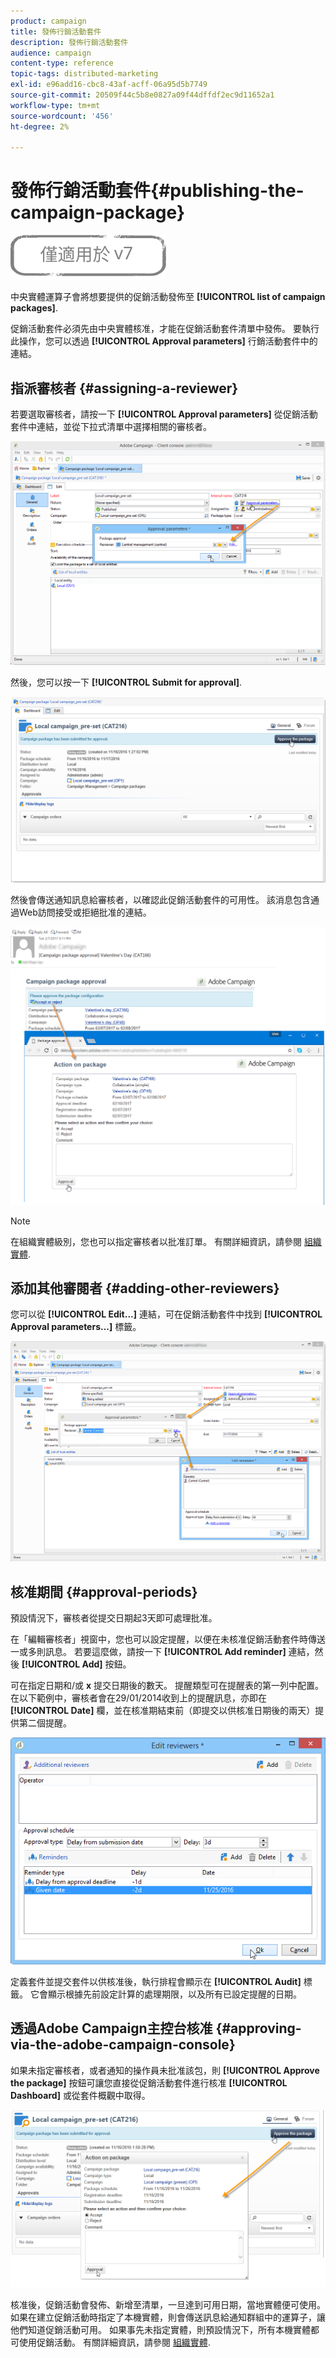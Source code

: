 ```yaml
---
product: campaign
title: 發佈行銷活動套件
description: 發佈行銷活動套件
audience: campaign
content-type: reference
topic-tags: distributed-marketing
exl-id: e96add16-cbc8-43af-acff-06a95d5b7749
source-git-commit: 20509f44c5b8e0827a09f44dffdf2ec9d11652a1
workflow-type: tm+mt
source-wordcount: '456'
ht-degree: 2%

---
```


# 發佈行銷活動套件{#publishing-the-campaign-package}

![](../../assets/v7-only.svg)

中央實體運算子會將想要提供的促銷活動發佈至 **[!UICONTROL list of campaign packages]**.

促銷活動套件必須先由中央實體核准，才能在促銷活動套件清單中發佈。 要執行此操作，您可以透過 **[!UICONTROL Approval parameters]** 行銷活動套件中的連結。

## 指派審核者 {#assigning-a-reviewer}

若要選取審核者，請按一下 **[!UICONTROL Approval parameters]** 從促銷活動套件中連結，並從下拉式清單中選擇相關的審核者。

![](assets/s_advuser_mkg_dist_define_valid.png)

然後，您可以按一下 **[!UICONTROL Submit for approval]**.

![](assets/s_advuser_mkg_dist_valid_process.png)

然後會傳送通知訊息給審核者，以確認此促銷活動套件的可用性。 該消息包含通過Web訪問接受或拒絕批准的連結。

![](assets/s_advuser_mkg_dist_valid_process1.png)

>[!NOTE]
>
>在組織實體級別，您也可以指定審核者以批准訂單。 有關詳細資訊，請參閱 [組織實體](about-distributed-marketing.md#organizational-entities).

## 添加其他審閱者 {#adding-other-reviewers}

您可以從 **[!UICONTROL Edit...]** 連結，可在促銷活動套件中找到 **[!UICONTROL Approval parameters...]** 標籤。

![](assets/s_advuser_mkg_dist_select_op_valid.png)

## 核准期間 {#approval-periods}

預設情況下，審核者從提交日期起3天即可處理批准。

在「編輯審核者」視窗中，您也可以設定提醒，以便在未核准促銷活動套件時傳送一或多則訊息。 若要這麼做，請按一下 **[!UICONTROL Add reminder]** 連結，然後 **[!UICONTROL Add]** 按鈕。

可在指定日期和/或 **x** 提交日期後的數天。 提醒類型可在提醒表的第一列中配置。 在以下範例中，審核者會在29/01/2014收到上的提醒訊息，亦即在 **[!UICONTROL Date]** 欄，並在核准期結束前（即提交以供核准日期後的兩天）提供第二個提醒。

![](assets/s_advuser_mkg_dist_reminder_planning.png)

定義套件並提交套件以供核准後，執行排程會顯示在 **[!UICONTROL Audit]** 標籤。 它會顯示根據先前設定計算的處理期限，以及所有已設定提醒的日期。

## 透過Adobe Campaign主控台核准 {#approving-via-the-adobe-campaign-console}

如果未指定審核者，或者通知的操作員未批准該包，則 **[!UICONTROL Approve the package]** 按鈕可讓您直接從促銷活動套件進行核准 **[!UICONTROL Dashboard]** 或從套件概觀中取得。

![](assets/s_advuser_mkg_dist_valid_button.png)

核准後，促銷活動會發佈、新增至清單，一旦達到可用日期，當地實體便可使用。 如果在建立促銷活動時指定了本機實體，則會傳送訊息給通知群組中的運算子，讓他們知道促銷活動可用。 如果事先未指定實體，則預設情況下，所有本機實體都可使用促銷活動。 有關詳細資訊，請參閱 [組織實體](about-distributed-marketing.md#organizational-entities).

